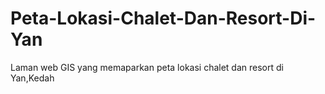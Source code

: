# Peta-Lokasi-Chalet-Dan-Resort-Di-Yan
Laman web GIS yang memaparkan peta lokasi chalet dan resort di Yan,Kedah
